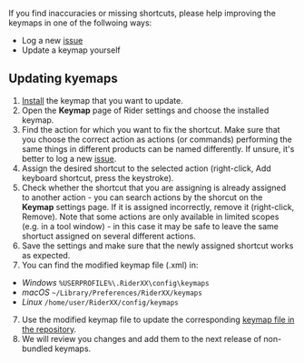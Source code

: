 If you find inaccuracies or missing shortcuts, please help improving the keymaps in one of the follwoing ways:
* Log a new [issue](https://github.com/JetBrains/rider-non-bundled-keymaps/issues)
* Update a keymap yourself

Updating kyemaps
----------------
1. [Install](https://github.com/JetBrains/rider-non-bundled-keymaps/blob/master/README.md) the keymap that you want to update.
2. Open the **Keymap** page of Rider settings and choose the installed keymap.
3. Find the action for which you want to fix the shortcut. Make sure that you choose the correct action as actions (or commands) 
performing the same things in different products can be named differently. 
If unsure, it's better to log a new [issue](https://github.com/JetBrains/rider-non-bundled-keymaps/issues).
5. Assign the desired shortcut to the selected action (right-click, Add keyboard shortcut, press the keystroke).
4. Check whether the shortcut that you are assigning is already assigned to another action - 
you can search actions by the shorcut on the **Keymap** settings page.
If it is assigned incorrectly, remove it (right-click, Remove).
Note that some actions are only available in limited scopes (e.g. in a tool window) - 
in this case it may be safe to leave the same shortuct assigned on several different actions.
6. Save the settings and make sure that the newly assigned shortcut works as expected.
5. You can find the modified keymap file (.xml) in:
  * *Windows* `%USERPROFILE%\.RiderXX\config\keymaps`
  * *macOS* `~/Library/Preferences/RiderXX/keymaps`
  * *Linux* `/home/user/RiderXX/config/keymaps`
7. Use the modified keymap file to update the corresponding 
[keymap file in the repository](https://github.com/JetBrains/rider-non-bundled-keymaps/tree/master/src).
8. We will review you changes and add them to the next release of non-bundled keymaps.
